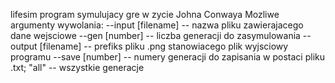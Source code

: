 lifesim
program symulujacy gre w zycie Johna Conwaya
Mozliwe argumenty wywolania:
--input [filename] -- nazwa pliku zawierajacego dane wejsciowe
--gen [number] -- liczba generacji do zasymulowania
--output [filename] -- prefiks pliku .png stanowiacego plik wyjsciowy programu
--save [number] -- numery generacji do zapisania w postaci pliku .txt; "all" -- wszystkie generacje
